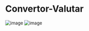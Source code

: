 # Convertor-Valutar
![image](https://user-images.githubusercontent.com/81715374/140300260-3c17b4da-3597-43db-a53d-7e6bc6f2402d.png)
![image](https://user-images.githubusercontent.com/81715374/140300302-df343830-91b5-45b2-8666-f05e67f2fa8c.png)
